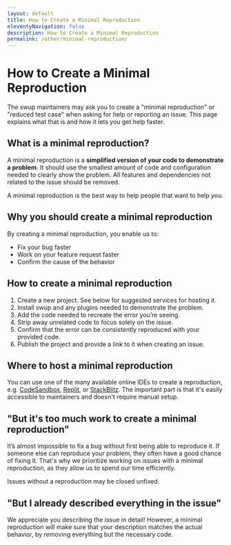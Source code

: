 ```yaml
---
layout: default
title: How to Create a Minimal Reproduction
eleventyNavigation: false
description: How to Create a Minimal Reproduction
permalink: /other/minimal-reproduction/
---
```


# How to Create a Minimal Reproduction

The swup maintainers may ask you to create a "minimal reproduction" or "reduced test case" when
asking for help or reporting an issue. This page explains what that is and how it lets you get help
faster.

## What is a minimal reproduction?

A minimal reproduction is a **simplified version of your code to demonstrate a problem**. It should use
the smallest amount of code and configuration needed to clearly show the problem. All features and
dependencies not related to the issue should be removed.

A minimal reproduction is the best way to help people that want to help *you*.

## Why you should create a minimal reproduction

By creating a minimal reproduction, you enable us to:

- Fix your bug faster
- Work on your feature request faster
- Confirm the cause of the behavior

## How to create a minimal reproduction

1. Create a new project. See below for suggested services for hosting it.
2. Install swup and any plugins needed to demonstrate the problem.
3. Add the code needed to recreate the error you’re seeing.
4. Strip away unrelated code to focus solely on the issue.
5. Confirm that the error can be consistently reproduced with your provided code.
6. Publish the project and provide a link to it when creating an issue.

## Where to host a minimal reproduction

You can use one of the many available online IDEs to create a reproduction, e.g.
[CodeSandbox](https://codesandbox.io/p/sandbox/swup-4-minimal-reproduction-template-n6kgnp),
[Replit](https://replit.com/@swupjs/Swup-Test-Case-Template), or
[StackBlitz](https://stackblitz.com/). The important part is that it's easily accessible to
maintainers and doesn't require manual setup.

## "But it's too much work to create a minimal reproduction"

It’s almost impossible to fix a bug without first being able to reproduce it. If someone else can
reproduce your problem, they often have a good chance of fixing it. That's why we prioritize working
on issues with a minimal reproduction, as they allow us to spend our time efficiently.

Issues without a reproduction may be closed unfixed.

## "But I already described everything in the issue"

We appreciate you describing the issue in detail! However, a minimal reproduction will make sure
that your description matches the actual behavior, by removing everything but the necessary code.
